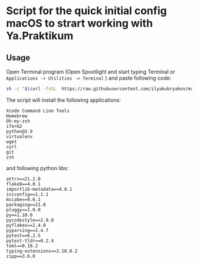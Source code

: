 # Script for the quick initial config macOS to strart working with Ya.Praktikum
## Usage
Open Terminal program (Open Spootlight and start typing Terminal or `Applications -> Utilities -> Terminal` ) and paste following code:
```bash
sh -c "$(curl -fsSL  https://raw.githubusercontent.com/ilyakubryakov/macos_ya.p_initial_config/main/config.sh)"
```
The script will install the following applications:

```
Xcode Command Line Tools
Homebrew
Oh-my-zsh
iTerm2
python@3.9
virtualenv
wget
curl
git
zsh
```
and following python libs:
```
attrs==21.2.0
flake8==4.0.1
importlib-metadata==4.8.1
iniconfig==1.1.1
mccabe==0.6.1
packaging==21.0
pluggy==1.0.0
py==1.10.0
pycodestyle==2.8.0
pyflakes==2.4.0
pyparsing==2.4.7
pytest==6.2.5
pytest-tldr==0.2.4
toml==0.10.2
typing-extensions==3.10.0.2
zipp==3.6.0
```

